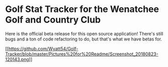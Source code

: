 ﻿# Golf Stat Tracker for the Wenatchee Golf and Country Club
 
 Here is the official beta release for this open source application!  There's still bugs and a ton of code refactoring to do, but that's what we have betas for.
 
 [[https://github.com/Wyatt54/Golf-Tracker/blob/master/Pictures%20for%20Readme/Screenshot_20180823-120143.png]]
